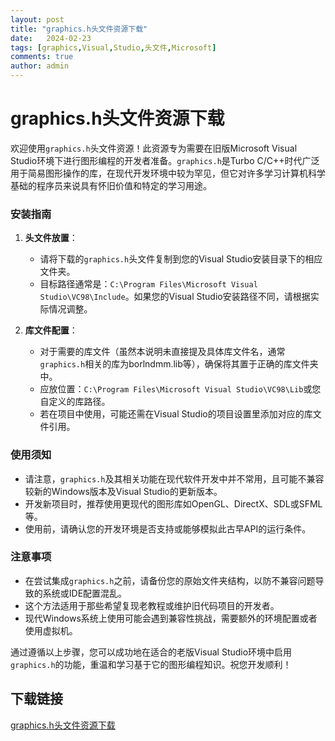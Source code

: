 ```yaml
---
layout: post
title: "graphics.h头文件资源下载"
date:   2024-02-23
tags: [graphics,Visual,Studio,头文件,Microsoft]
comments: true
author: admin
---
```

# graphics.h头文件资源下载

欢迎使用`graphics.h`头文件资源！此资源专为需要在旧版Microsoft Visual Studio环境下进行图形编程的开发者准备。`graphics.h`是Turbo C/C++时代广泛用于简易图形操作的库，在现代开发环境中较为罕见，但它对许多学习计算机科学基础的程序员来说具有怀旧价值和特定的学习用途。

### 安装指南

1. **头文件放置**：
   - 请将下载的`graphics.h`头文件复制到您的Visual Studio安装目录下的相应文件夹。
   - 目标路径通常是：`C:\Program Files\Microsoft Visual Studio\VC98\Include`。如果您的Visual Studio安装路径不同，请根据实际情况调整。

2. **库文件配置**：
   - 对于需要的库文件（虽然本说明未直接提及具体库文件名，通常`graphics.h`相关的库为borlndmm.lib等），确保将其置于正确的库文件夹中。
   - 应放位置：`C:\Program Files\Microsoft Visual Studio\VC98\Lib`或您自定义的库路径。
   - 若在项目中使用，可能还需在Visual Studio的项目设置里添加对应的库文件引用。

### 使用须知

- 请注意，`graphics.h`及其相关功能在现代软件开发中并不常用，且可能不兼容较新的Windows版本及Visual Studio的更新版本。
- 开发新项目时，推荐使用更现代的图形库如OpenGL、DirectX、SDL或SFML等。
- 使用前，请确认您的开发环境是否支持或能够模拟此古早API的运行条件。

### 注意事项

- 在尝试集成`graphics.h`之前，请备份您的原始文件夹结构，以防不兼容问题导致的系统或IDE配置混乱。
- 这个方法适用于那些希望复现老教程或维护旧代码项目的开发者。
- 现代Windows系统上使用可能会遇到兼容性挑战，需要额外的环境配置或者使用虚拟机。

通过遵循以上步骤，您可以成功地在适合的老版Visual Studio环境中启用`graphics.h`的功能，重温和学习基于它的图形编程知识。祝您开发顺利！

## 下载链接

[graphics.h头文件资源下载](https://pan.quark.cn/s/f462e9fa8deb)